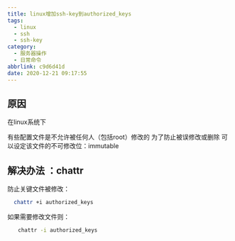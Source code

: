 ```yaml
---
title: linux增加ssh-key到authorized_keys
tags:
  - linux
  - ssh
  - ssh-key
category:
  - 服务器操作
  - 日常命令
abbrlink: c9d6d41d
date: 2020-12-21 09:17:55
---
```


## 原因
在linux系统下

有些配置文件是不允许被任何人（包括root）修改的
为了防止被误修改或删除
可以设定该文件的不可修改位：immutable



## 解决办法 ：chattr
防止关键文件被修改：
```bash
  chattr +i authorized_keys
```
如果需要修改文件则：
```bash
　　chattr -i authorized_keys
```
